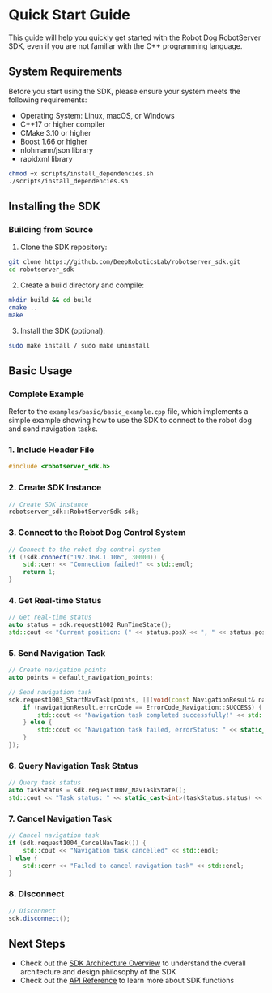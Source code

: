 # Quick Start Guide

This guide will help you quickly get started with the Robot Dog RobotServer SDK, even if you are not familiar with the C++ programming language.

## System Requirements

Before you start using the SDK, please ensure your system meets the following requirements:

- Operating System: Linux, macOS, or Windows
- C++17 or higher compiler
- CMake 3.10 or higher
- Boost 1.66 or higher
- nlohmann/json library
- rapidxml library

```bash
chmod +x scripts/install_dependencies.sh
./scripts/install_dependencies.sh
```

## Installing the SDK

### Building from Source

1. Clone the SDK repository:

```bash
git clone https://github.com/DeepRoboticsLab/robotserver_sdk.git
cd robotserver_sdk
```

2. Create a build directory and compile:

```bash
mkdir build && cd build
cmake ..
make
```

3. Install the SDK (optional):

```bash
sudo make install / sudo make uninstall
```

## Basic Usage

### Complete Example

Refer to the `examples/basic/basic_example.cpp` file, which implements a simple example showing how to use the SDK to connect to the robot dog and send navigation tasks.

### 1. Include Header File

```cpp
#include <robotserver_sdk.h>
```

### 2. Create SDK Instance

```cpp
// Create SDK instance
robotserver_sdk::RobotServerSdk sdk;
```

### 3. Connect to the Robot Dog Control System

```cpp
// Connect to the robot dog control system
if (!sdk.connect("192.168.1.106", 30000)) {
    std::cerr << "Connection failed!" << std::endl;
    return 1;
}
```

### 4. Get Real-time Status

```cpp
// Get real-time status
auto status = sdk.request1002_RunTimeState();
std::cout << "Current position: (" << status.posX << ", " << status.posY << ", " << status.posZ << ")" << std::endl;
```

### 5. Send Navigation Task

```cpp
// Create navigation points
auto points = default_navigation_points;

// Send navigation task
sdk.request1003_StartNavTask(points, [](void(const NavigationResult& navigationResult)) {
    if (navigationResult.errorCode == ErrorCode_Navigation::SUCCESS) {
        std::cout << "Navigation task completed successfully!" << std::endl;
    } else {
        std::cout << "Navigation task failed, errorStatus: " << static_cast<int>(navigationResult.errorStatus) << std::endl;
    }
});
```

### 6. Query Navigation Task Status

```cpp
// Query task status
auto taskStatus = sdk.request1007_NavTaskState();
std::cout << "Task status: " << static_cast<int>(taskStatus.status) << std::endl;
```

### 7. Cancel Navigation Task

```cpp
// Cancel navigation task
if (sdk.request1004_CancelNavTask()) {
    std::cout << "Navigation task cancelled" << std::endl;
} else {
    std::cerr << "Failed to cancel navigation task" << std::endl;
}
```

### 8. Disconnect

```cpp
// Disconnect
sdk.disconnect();
```

## Next Steps

- Check out the [SDK Architecture Overview](architecture.en.md) to understand the overall architecture and design philosophy of the SDK
- Check out the [API Reference](api_reference.en.md) to learn more about SDK functions
